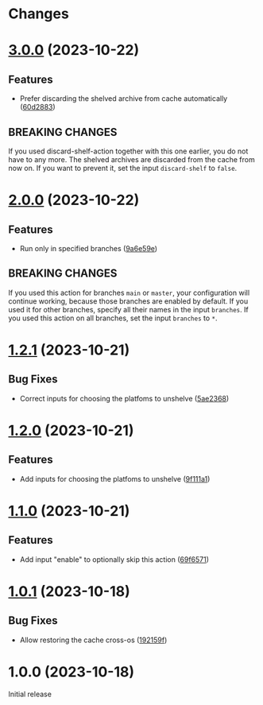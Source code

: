 # Changes

# [3.0.0](https://github.com/prantlf/unshelve-output-action/compare/v2.0.0...v3.0.0) (2023-10-22)

## Features

* Prefer discarding the shelved archive from cache automatically ([60d2883](https://github.com/prantlf/unshelve-output-action/commit/60d28839747b6775f2b4fc8dfde93d06eb22e7a0))

## BREAKING CHANGES

If you used discard-shelf-action together with this one earlier, you do not have to any more. The shelved archives are discarded from the cache from now on. If you want to prevent it, set the input `discard-shelf` to `false`.

# [2.0.0](https://github.com/prantlf/unshelve-output-action/compare/v1.2.1...v2.0.0) (2023-10-22)

## Features

* Run only in specified branches ([9a6e59e](https://github.com/prantlf/unshelve-output-action/commit/9a6e59e8a424f7a9827ff5b7b92c443d867e8d08))

## BREAKING CHANGES

If you used this action for branches `main` or `master`, your configuration will continue working, because those branches are enabled by default. If you used it for other branches, specify all their names in the input `branches`. If you used this action on all branches, set the input `branches` to `*`.

# [1.2.1](https://github.com/prantlf/unshelve-output-action/compare/v1.2.0...v1.2.1) (2023-10-21)

## Bug Fixes

* Correct inputs for choosing the platfoms to unshelve ([5ae2368](https://github.com/prantlf/unshelve-output-action/commit/5ae2368cb74991ed89cea3c2147a106ac177b3f4))

# [1.2.0](https://github.com/prantlf/unshelve-output-action/compare/v1.1.0...v1.2.0) (2023-10-21)

## Features

* Add inputs for choosing the platfoms to unshelve ([9f111a1](https://github.com/prantlf/unshelve-output-action/commit/9f111a1695b56ce1e8cb5c189e5026607c4a24dc))

# [1.1.0](https://github.com/prantlf/unshelve-output-action/compare/v1.0.1...v1.1.0) (2023-10-21)

## Features

* Add input "enable" to optionally skip this action ([69f6571](https://github.com/prantlf/unshelve-output-action/commit/69f65710b65b09696f311f9ba553f4bf6d5f24d8))

# [1.0.1](https://github.com/prantlf/unshelve-output-action/compare/v1.0.0...v1.0.1) (2023-10-18)

## Bug Fixes

* Allow restoring the cache cross-os ([192159f](https://github.com/prantlf/unshelve-output-action/commit/192159fac7c3a35073e628894af33f69692d7f4b))

# 1.0.0 (2023-10-18)

Initial release
